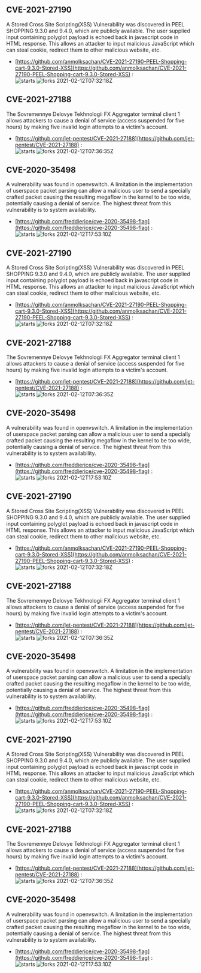 ## CVE-2021-27190
 A Stored Cross Site Scripting(XSS) Vulnerability was discovered in PEEL SHOPPING 9.3.0 and 9.4.0, which are publicly available. The user supplied input containing polyglot payload is echoed back in javascript code in HTML response. This allows an attacker to input malicious JavaScript which can steal cookie, redirect them to other malicious website, etc.

- [https://github.com/anmolksachan/CVE-2021-27190-PEEL-Shopping-cart-9.3.0-Stored-XSS](https://github.com/anmolksachan/CVE-2021-27190-PEEL-Shopping-cart-9.3.0-Stored-XSS) :  
![starts](https://img.shields.io/github/stars/anmolksachan/CVE-2021-27190-PEEL-Shopping-cart-9.3.0-Stored-XSS.svg) 
![forks](https://img.shields.io/github/forks/anmolksachan/CVE-2021-27190-PEEL-Shopping-cart-9.3.0-Stored-XSS.svg) 
2021-02-12T07:32:18Z

## CVE-2021-27188
 The Sovremennye Delovye Tekhnologii FX Aggregator terminal client 1 allows attackers to cause a denial of service (access suspended for five hours) by making five invalid login attempts to a victim's account.

- [https://github.com/jet-pentest/CVE-2021-27188](https://github.com/jet-pentest/CVE-2021-27188) :  
![starts](https://img.shields.io/github/stars/jet-pentest/CVE-2021-27188.svg) 
![forks](https://img.shields.io/github/forks/jet-pentest/CVE-2021-27188.svg) 
2021-02-12T07:36:35Z

## CVE-2020-35498
 A vulnerability was found in openvswitch. A limitation in the implementation of userspace packet parsing can allow a malicious user to send a specially crafted packet causing the resulting megaflow in the kernel to be too wide, potentially causing a denial of service. The highest threat from this vulnerability is to system availability.

- [https://github.com/freddierice/cve-2020-35498-flag](https://github.com/freddierice/cve-2020-35498-flag) :  
![starts](https://img.shields.io/github/stars/freddierice/cve-2020-35498-flag.svg) 
![forks](https://img.shields.io/github/forks/freddierice/cve-2020-35498-flag.svg) 
2021-02-12T17:53:10Z

## CVE-2021-27190
 A Stored Cross Site Scripting(XSS) Vulnerability was discovered in PEEL SHOPPING 9.3.0 and 9.4.0, which are publicly available. The user supplied input containing polyglot payload is echoed back in javascript code in HTML response. This allows an attacker to input malicious JavaScript which can steal cookie, redirect them to other malicious website, etc.

- [https://github.com/anmolksachan/CVE-2021-27190-PEEL-Shopping-cart-9.3.0-Stored-XSS](https://github.com/anmolksachan/CVE-2021-27190-PEEL-Shopping-cart-9.3.0-Stored-XSS) :  
![starts](https://img.shields.io/github/stars/anmolksachan/CVE-2021-27190-PEEL-Shopping-cart-9.3.0-Stored-XSS.svg) 
![forks](https://img.shields.io/github/forks/anmolksachan/CVE-2021-27190-PEEL-Shopping-cart-9.3.0-Stored-XSS.svg) 
2021-02-12T07:32:18Z

## CVE-2021-27188
 The Sovremennye Delovye Tekhnologii FX Aggregator terminal client 1 allows attackers to cause a denial of service (access suspended for five hours) by making five invalid login attempts to a victim's account.

- [https://github.com/jet-pentest/CVE-2021-27188](https://github.com/jet-pentest/CVE-2021-27188) :  
![starts](https://img.shields.io/github/stars/jet-pentest/CVE-2021-27188.svg) 
![forks](https://img.shields.io/github/forks/jet-pentest/CVE-2021-27188.svg) 
2021-02-12T07:36:35Z

## CVE-2020-35498
 A vulnerability was found in openvswitch. A limitation in the implementation of userspace packet parsing can allow a malicious user to send a specially crafted packet causing the resulting megaflow in the kernel to be too wide, potentially causing a denial of service. The highest threat from this vulnerability is to system availability.

- [https://github.com/freddierice/cve-2020-35498-flag](https://github.com/freddierice/cve-2020-35498-flag) :  
![starts](https://img.shields.io/github/stars/freddierice/cve-2020-35498-flag.svg) 
![forks](https://img.shields.io/github/forks/freddierice/cve-2020-35498-flag.svg) 
2021-02-12T17:53:10Z

## CVE-2021-27190
 A Stored Cross Site Scripting(XSS) Vulnerability was discovered in PEEL SHOPPING 9.3.0 and 9.4.0, which are publicly available. The user supplied input containing polyglot payload is echoed back in javascript code in HTML response. This allows an attacker to input malicious JavaScript which can steal cookie, redirect them to other malicious website, etc.

- [https://github.com/anmolksachan/CVE-2021-27190-PEEL-Shopping-cart-9.3.0-Stored-XSS](https://github.com/anmolksachan/CVE-2021-27190-PEEL-Shopping-cart-9.3.0-Stored-XSS) :  
![starts](https://img.shields.io/github/stars/anmolksachan/CVE-2021-27190-PEEL-Shopping-cart-9.3.0-Stored-XSS.svg) 
![forks](https://img.shields.io/github/forks/anmolksachan/CVE-2021-27190-PEEL-Shopping-cart-9.3.0-Stored-XSS.svg) 
2021-02-12T07:32:18Z

## CVE-2021-27188
 The Sovremennye Delovye Tekhnologii FX Aggregator terminal client 1 allows attackers to cause a denial of service (access suspended for five hours) by making five invalid login attempts to a victim's account.

- [https://github.com/jet-pentest/CVE-2021-27188](https://github.com/jet-pentest/CVE-2021-27188) :  
![starts](https://img.shields.io/github/stars/jet-pentest/CVE-2021-27188.svg) 
![forks](https://img.shields.io/github/forks/jet-pentest/CVE-2021-27188.svg) 
2021-02-12T07:36:35Z

## CVE-2020-35498
 A vulnerability was found in openvswitch. A limitation in the implementation of userspace packet parsing can allow a malicious user to send a specially crafted packet causing the resulting megaflow in the kernel to be too wide, potentially causing a denial of service. The highest threat from this vulnerability is to system availability.

- [https://github.com/freddierice/cve-2020-35498-flag](https://github.com/freddierice/cve-2020-35498-flag) :  
![starts](https://img.shields.io/github/stars/freddierice/cve-2020-35498-flag.svg) 
![forks](https://img.shields.io/github/forks/freddierice/cve-2020-35498-flag.svg) 
2021-02-12T17:53:10Z

## CVE-2021-27190
 A Stored Cross Site Scripting(XSS) Vulnerability was discovered in PEEL SHOPPING 9.3.0 and 9.4.0, which are publicly available. The user supplied input containing polyglot payload is echoed back in javascript code in HTML response. This allows an attacker to input malicious JavaScript which can steal cookie, redirect them to other malicious website, etc.

- [https://github.com/anmolksachan/CVE-2021-27190-PEEL-Shopping-cart-9.3.0-Stored-XSS](https://github.com/anmolksachan/CVE-2021-27190-PEEL-Shopping-cart-9.3.0-Stored-XSS) :  
![starts](https://img.shields.io/github/stars/anmolksachan/CVE-2021-27190-PEEL-Shopping-cart-9.3.0-Stored-XSS.svg) 
![forks](https://img.shields.io/github/forks/anmolksachan/CVE-2021-27190-PEEL-Shopping-cart-9.3.0-Stored-XSS.svg) 
2021-02-12T07:32:18Z

## CVE-2021-27188
 The Sovremennye Delovye Tekhnologii FX Aggregator terminal client 1 allows attackers to cause a denial of service (access suspended for five hours) by making five invalid login attempts to a victim's account.

- [https://github.com/jet-pentest/CVE-2021-27188](https://github.com/jet-pentest/CVE-2021-27188) :  
![starts](https://img.shields.io/github/stars/jet-pentest/CVE-2021-27188.svg) 
![forks](https://img.shields.io/github/forks/jet-pentest/CVE-2021-27188.svg) 
2021-02-12T07:36:35Z

## CVE-2020-35498
 A vulnerability was found in openvswitch. A limitation in the implementation of userspace packet parsing can allow a malicious user to send a specially crafted packet causing the resulting megaflow in the kernel to be too wide, potentially causing a denial of service. The highest threat from this vulnerability is to system availability.

- [https://github.com/freddierice/cve-2020-35498-flag](https://github.com/freddierice/cve-2020-35498-flag) :  
![starts](https://img.shields.io/github/stars/freddierice/cve-2020-35498-flag.svg) 
![forks](https://img.shields.io/github/forks/freddierice/cve-2020-35498-flag.svg) 
2021-02-12T17:53:10Z

